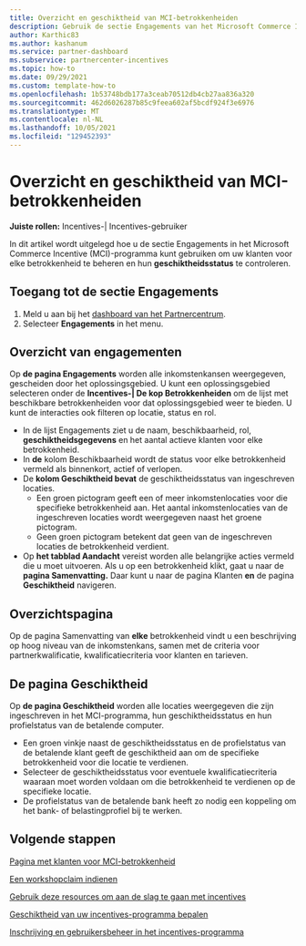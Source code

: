 ```yaml
---
title: Overzicht en geschiktheid van MCI-betrokkenheiden
description: Gebruik de sectie Engagements van het Microsoft Commerce Incentive-programma (MCI) om de status te bekijken, klanten te beheren, workshops in te stellen en workshopclaims in te dienen.
author: Karthic83
ms.author: kashanum
ms.service: partner-dashboard
ms.subservice: partnercenter-incentives
ms.topic: how-to
ms.date: 09/29/2021
ms.custom: template-how-to
ms.openlocfilehash: 1b53748bdb177a3ceab70512db4cb27aa836a320
ms.sourcegitcommit: 462d6026287b85c9feea602af5bcdf924f3e6976
ms.translationtype: MT
ms.contentlocale: nl-NL
ms.lasthandoff: 10/05/2021
ms.locfileid: "129452393"
---
```

# <a name="mci-engagements-overview-and-eligibility"></a>Overzicht en geschiktheid van MCI-betrokkenheiden

**Juiste rollen:** Incentives-| Incentives-gebruiker

In dit artikel wordt uitgelegd hoe u de sectie Engagements in het Microsoft Commerce Incentive (MCI)-programma kunt gebruiken om uw klanten voor elke betrokkenheid te beheren en hun **geschiktheidsstatus** te controleren.

## <a name="access-the-engagements-section"></a>Toegang tot de sectie Engagements
1. Meld u aan bij het [dashboard van het Partnercentrum](https://partner.microsoft.com/dashboard).
2. Selecteer **Engagements** in het menu.

## <a name="engagements-overview"></a>Overzicht van engagementen
Op **de pagina Engagements** worden alle inkomstenkansen weergegeven, gescheiden door het oplossingsgebied. U kunt een oplossingsgebied selecteren onder de **Incentives-| De kop Betrokkenheiden** om de lijst met beschikbare betrokkenheiden voor dat oplossingsgebied weer te bieden. U kunt de interacties ook filteren op locatie, status en rol.
- In de lijst Engagements ziet u de naam, beschikbaarheid, rol, **geschiktheidsgegevens** en het aantal actieve klanten voor elke betrokkenheid.
- In **de** kolom Beschikbaarheid wordt de status voor elke betrokkenheid vermeld als binnenkort, actief of verlopen. 
- De **kolom Geschiktheid bevat** de geschiktheidsstatus van ingeschreven locaties. 
   - Een groen pictogram geeft een of meer inkomstenlocaties voor die specifieke betrokkenheid aan. Het aantal inkomstenlocaties van de ingeschreven locaties wordt weergegeven naast het groene pictogram. 
   - Geen groen pictogram betekent dat geen van de ingeschreven locaties de betrokkenheid verdient. 
- Op **het tabblad Aandacht** vereist worden alle belangrijke acties vermeld die u moet uitvoeren. Als u op een betrokkenheid klikt, gaat u naar de **pagina Samenvatting.** Daar kunt u naar de pagina Klanten **en** de pagina **Geschiktheid** navigeren.

## <a name="summary-page"></a>Overzichtspagina
Op de pagina Samenvatting van **elke** betrokkenheid vindt u een beschrijving op hoog niveau van de inkomstenkans, samen met de criteria voor partnerkwalificatie, kwalificatiecriteria voor klanten en tarieven. 

## <a name="eligibility-page"></a>De pagina Geschiktheid
Op **de pagina Geschiktheid** worden alle locaties weergegeven die zijn ingeschreven in het MCI-programma, hun geschiktheidsstatus en hun profielstatus van de betalende computer.
- Een groen vinkje naast de geschiktheidsstatus en de profielstatus van de betalende klant geeft de geschiktheid aan om de specifieke betrokkenheid voor die locatie te verdienen. 
- Selecteer de geschiktheidsstatus voor eventuele kwalificatiecriteria waaraan moet worden voldaan om die betrokkenheid te verdienen op de specifieke locatie.
- De profielstatus van de betalende bank heeft zo nodig een koppeling om het bank- of belastingprofiel bij te werken.



## <a name="next-steps"></a>Volgende stappen
[Pagina met klanten voor MCI-betrokkenheid](/partner-center/mci-engagements-customers)

[Een workshopclaim indienen](/partner-center/mci-engagements-workshop)

[Gebruik deze resources om aan de slag te gaan met incentives](/partner-center/incentives-get-started-intro)

[Geschiktheid van uw incentives-programma bepalen](/partner-center/incentives-determined-your-program-eligibility)

[Inschrijving en gebruikersbeheer in het incentives-programma](/partner-center/incentives-enroll)